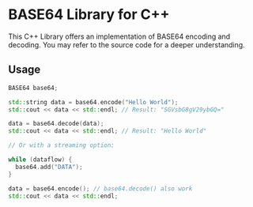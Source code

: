 # BASE64 Library for C++

This C++ Library offers an implementation of BASE64 encoding and decoding. You may refer to the source code for a deeper understanding.

## Usage

```cpp
BASE64 base64;

std::string data = base64.encode("Hello World");
std::cout << data << std::endl; // Result: "SGVsbG8gV29ybGQ="

data = base64.decode(data);
std::cout << data << std::endl; // Result: "Hello World"

// Or with a streaming option:

while (dataflow) {
  base64.add("DATA");
}

data = base64.encode(); // base64.decode() also work
std::cout << data << std::endl;
```
